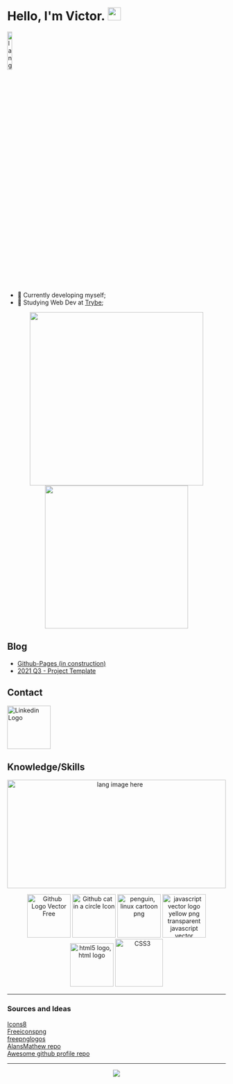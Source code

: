 # Hello, I'm Victor. <img src="https://media.giphy.com/media/hvRJCLFzcasrR4ia7z/giphy.gif" width="30px"> 
<p align="left"><img width=15%" src="https://github.com/alansmathew/alansmathew/raw/master/lang.gif" alt="lang image here" /></p>

- 🌱 Currently developing myself; 
- 🔭 Studying Web Dev at [Trybe](https://www.betrybe.com/);
  
<p align="center">
<img src="https://github-readme-stats.vercel.app/api?username=victor-web-dev&show_icons=true&theme=radical&bg_color=f5f6fa&text_color=e84118&hide_border=true&include_all_commits=true&count_private=true&title_color=192a56&icon_color=273c75" width="400" /> 
<img src="https://github-readme-stats.vercel.app/api/top-langs/?username=victor-web-dev&layout=compact" width="330" />
</p>
  
<!--
**victor-web-dev/victor-web-dev** is a ✨ _special_ ✨ repository because its `README.md` (this file) appears on your GitHub profile.

Here are some ideas to get you started:
 ...
- 👯 I’m looking to collaborate on ...
- 🤔 I’m looking for help with ...
- 💬 Ask me about ...
- 📫 How to reach me: ...
- 😄 Pronouns: ...
- ⚡ Fun fact: ...
-->
  
## Blog
<!-- BLOG-POST-LIST:START -->
- [Github-Pages (in construction)](https://victor-web-dev.github.io/)
- [ 2021 Q3 - Project Template ](https://victor-web-dev.github.io/Dashboard-Template/)
<!-- BLOG-POST-LIST:END -->
## Contact
<!-- CONTACT-LIST:START -->
<p>
  <a href="https://www.linkedin.com/in/veofa/" title="Linkedin logo"><img src="https://www.freeiconspng.com/uploads/linkedin-logo-1.png" width="100" alt="Linkedin Logo" /></a>
</p>
<!-- CONTACT-LIST:END -->

## Knowledge/Skills
<p align="center">
  <a>
    <img width="100%" height="250" src="https://github.com/alansmathew/alansmathew/raw/master/skill.gif" alt="lang image here" />
  </a>
</p>
  
<p align="center">
<img title="Git" src="https://www.freeiconspng.com/uploads/github-logo-icon-10.jpg" width="100" alt="Github Logo Vector Free" />
<img title="Github" src="https://www.freeiconspng.com/uploads/github-cat-in-a-circle-icon-21.png" width="100" alt="Github cat in a circle Icon" />
<img title="Linux" src="https://www.freeiconspng.com/uploads/penguin-linux-cartoon-png-17.png" width="100" alt="penguin, linux cartoon png" /></a>
<img title="Javascript" src="https://www.freepnglogos.com/uploads/javascript-png/javascript-vector-logo-yellow-png-transparent-javascript-vector-12.png" width="100" alt="javascript vector logo yellow png transparent javascript vector" />
<img title="HTML5" src="https://www.freepnglogos.com/uploads/html5-logo-png/html5-logo-html-logo-0.png" width="100" alt="html5 logo, html logo" />
<img title="CSS3" src="https://img.icons8.com/color/480/000000/css3.png" width="110"/>

</p>


<hr/> 
  
### Sources and Ideas
<p align="center" color="white">
<div><a href="https://icons8.com/">Icons8</a></div>
<div><a href="https://www.freeiconspng.com/">Freeiconspng</a></div>
<div><a href="https://www.freepnglogos.com/">freepnglogos</a></div>
<div><a href="https://github.com/alansmathew/alansmathew">AlansMathew repo</a></div>
<div><a href="https://github.com/abhisheknaiidu/awesome-github-profile-readme">Awesome github profile repo</a></div>

</p>
  
<hr/>

<p align="center">
<img src="https://visitor-badge.glitch.me/badge?page_id=victor-web-dev.victor-web-dev" />
</p>
